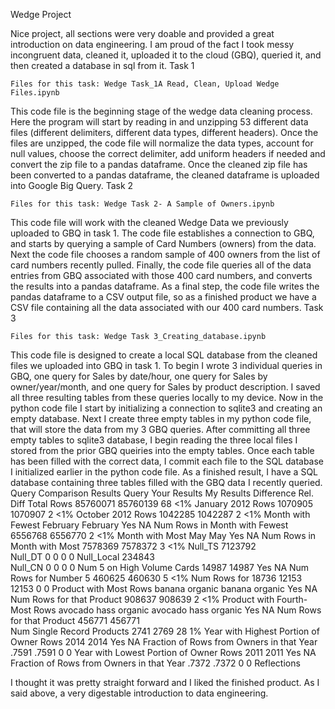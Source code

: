 Wedge Project

Nice project, all sections were very doable and provided a great introduction on data engineering. I am proud of the fact I took messy incongruent data, cleaned it, uploaded it to the cloud (GBQ), queried it, and then created a database in sql from it.
Task 1

    Files for this task: Wedge Task_1A Read, Clean, Upload Wedge Files.ipynb

This code file is the beginning stage of the wedge data cleaning process. Here the program will start by reading in and unzipping 53 different data files (different delimiters, different data types, different headers). Once the files are unzipped, the code file will normalize the data types, account for null values, choose the correct delimiter, add uniform headers if needed and convert the zip file to a pandas dataframe. Once the cleaned zip file has been converted to a pandas dataframe, the cleaned dataframe is uploaded into Google Big Query.
Task 2

    Files for this task: Wedge Task 2- A Sample of Owners.ipynb

This code file will work with the cleaned Wedge Data we previously uploaded to GBQ in task 1. The code file establishes a connection to GBQ, and starts by querying a sample of Card Numbers (owners) from the data. Next the code file chooses a random sample of 400 owners from the list of card numbers recently pulled. Finally, the code file queries all of the data entries from GBQ associated with those 400 card numbers, and converts the results into a pandas dataframe. As a final step, the code file writes the pandas dataframe to a CSV output file, so as a finished product we have a CSV file containing all the data associated with our 400 card numbers.
Task 3

    Files for this task: Wedge Task 3_Creating_database.ipynb

This code file is designed to create a local SQL database from the cleaned files we uploaded into GBQ in task 1. To begin I wrote 3 individual queries in GBQ, one query for Sales by date/hour, one query for Sales by owner/year/month, and one query for Sales by product description. I saved all three resulting tables from these queries locally to my device. Now in the python code file I start by initializing a connection to sqlite3 and creating an empty database. Next I create three empty tables in my python code file, that will store the data from my 3 GBQ queries. After committing all three empty tables to sqlite3 database, I begin reading the three local files I stored from the prior GBQ queiries into the empty tables. Once each table has been filled with the correct data, I commit each file to the SQL database I initialized earlier in the python code file. As a finished result, I have a SQL database containing three tables filled with the GBQ data I recently queried.
Query Comparison Results
Query 	Your Results 	My Results 	Difference 	Rel. Diff
Total Rows 	85760071 	85760139 	68 	<1%
January 2012 Rows 	1070905 	1070907 	2 	<1%
October 2012 Rows 	1042285 	1042287 	2 	<1%
Month with Fewest 	February 	February 	Yes 	NA
Num Rows in Month with Fewest 	6556768 	6556770 	2 	<1%
Month with Most 	May 	May 	Yes 	NA
Num Rows in Month with Most 	7578369 	7578372 	3 	<1%
Null_TS 		7123792 		
Null_DT 	0 	0 	0 	0
Null_Local 		234843 		
Null_CN 	0 	0 	0 	0
Num 5 on High Volume Cards 	14987 	14987 	Yes 	NA
Num Rows for Number 5 	460625 	460630 	5 	<1%
Num Rows for 18736 	12153 	12153 	0 	0
Product with Most Rows 	banana organic 	banana organic 	Yes 	NA
Num Rows for that Product 	908637 	908639 	2 	<1%
Product with Fourth-Most Rows 	avocado hass organic 	avocado hass organic 	Yes 	NA
Num Rows for that Product 	456771 	456771 		
Num Single Record Products 	2741 	2769 	28 	1%
Year with Highest Portion of Owner Rows 	2014 	2014 	Yes 	NA
Fraction of Rows from Owners in that Year 	.7591 	.7591 	0 	0
Year with Lowest Portion of Owner Rows 	2011 	2011 	Yes 	NA
Fraction of Rows from Owners in that Year 	.7372 	.7372 	0 	0
Reflections

I thought it was pretty straight forward and I liked the finished product. As I said above, a very digestable introduction to data engineering.
